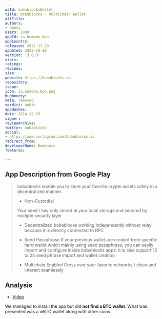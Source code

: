 ```yaml
---
wsId: bobablocksWallet
title: bobablocks - Multichain Wallet
altTitle: 
authors:
- danny
users: 1000
appId: io.bumoon.boo
appCountry: 
released: 2021-11-29
updated: 2022-10-10
version: '3.0.3'
stars: 
ratings: 
reviews: 
size: 
website: https://bobablocks.io
repository: 
issue: 
icon: io.bumoon.boo.png
bugbounty: 
meta: removed
verdict: nobtc
appHashes: 
date: 2024-12-23
signer: 
reviewArchive: 
twitter: bobablocks
social:
- https://www.instagram.com/bobablocks.io
redirect_from: 
developerName: Bumoonio
features: 

---
```


## App Description from Google Play

> bobablocks enable you to store your favorite crypto assets safely in a decentralized manner.
>
> - Non-Custodial
>
> Your seed / key only stored at your local storage and secured by multiple security layer
>
> - Decentralized
bobablocks working independently without relay because it is directly connected to RPC
>
> - Seed Passphrase
> If your previous wallet are created from specific hard wallet which mainly using seed passphrase, you can easily import and configure inside bobablocks apps. It is also support 12 to 24 seed phrase import and wallet creation
>
> - Multichain Enabled
> Cross over your favorite networks / chain and interact seamlessly

## Analysis 

- [Video](https://twitter.com/BitcoinWalletz/status/1696834018619142398)

We managed to install the app but did **not find a BTC wallet**. What was presented was a wBTC wallet along with other coins. 

